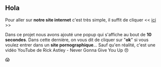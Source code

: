 ## Hola 

Pour aller sur **notre site internet** c'est très simple, il suffit de cliquer << [ici](https://TomClemente93.github.io) >>

Dans ce projet nous avons ajouté une popup qui s'affiche au bout de **10 secondes**. Dans cette dernière, on vous dit de cliquer sur "**ok**" si vous voulez entrer dans un **site pornographique**... Sauf qu'en réalité, c'est une vidéo YouTube de Rick Astley - Never Gonna Give You Up :angry:

:scream:

